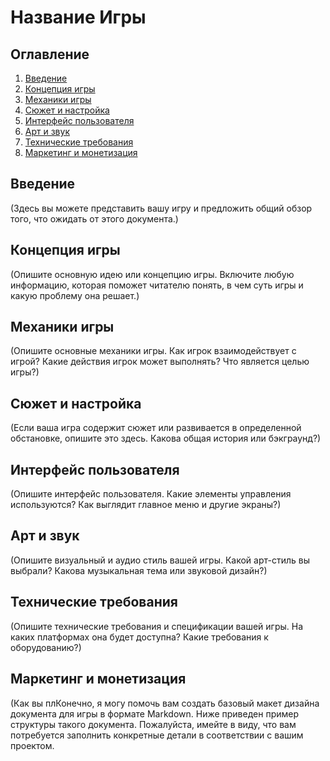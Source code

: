 # Название Игры

## Оглавление

1. [Введение](#введение)
2. [Концепция игры](#концепция-игры)
3. [Механики игры](#механики-игры)
4. [Сюжет и настройка](#сюжет-и-настройка)
5. [Интерфейс пользователя](#интерфейс-пользователя)
6. [Арт и звук](#арт-и-звук)
7. [Технические требования](#технические-требования)
8. [Маркетинг и монетизация](#маркетинг-и-монетизация)

## Введение

(Здесь вы можете представить вашу игру и предложить общий обзор того, что ожидать от этого документа.)

## Концепция игры

(Опишите основную идею или концепцию игры. Включите любую информацию, которая поможет читателю понять, в чем суть игры и какую проблему она решает.)

## Механики игры

(Опишите основные механики игры. Как игрок взаимодействует с игрой? Какие действия игрок может выполнять? Что является целью игры?)

## Сюжет и настройка

(Если ваша игра содержит сюжет или развивается в определенной обстановке, опишите это здесь. Какова общая история или бэкграунд?)

## Интерфейс пользователя

(Опишите интерфейс пользователя. Какие элементы управления используются? Как выглядит главное меню и другие экраны?)

## Арт и звук

(Опишите визуальный и аудио стиль вашей игры. Какой арт-стиль вы выбрали? Какова музыкальная тема или звуковой дизайн?)

## Технические требования

(Опишите технические требования и спецификации вашей игры. На каких платформах она будет доступна? Какие требования к оборудованию?)

## Маркетинг и монетизация

(Как вы плКонечно, я могу помочь вам создать базовый макет дизайна документа для игры в формате Markdown. Ниже приведен пример структуры такого документа. Пожалуйста, имейте в виду, что вам потребуется заполнить конкретные детали в соответствии с вашим проектом.

```markdown

